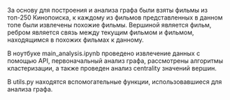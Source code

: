 За основу для построения и анализа графа были взяты фильмы из топ-250 Кинопоиска, к каждому из фильмов представленных в данном топе были извлечены похожие фильмы. Вершиной является фильм, ребром является связь между текущим фильмом и фильмом, находящимся в похожих фильмах к данному.

В ноутбуке main_analysis.ipynb проведено извлечение данных с помощью API, первоначальный анализ графа, рассмотрены алгоритмы кластеризации, а также проведен анализ centrality значений вершин.

В utils.py находятся вспомогательные функции, использовавшиеся для анализа графа.